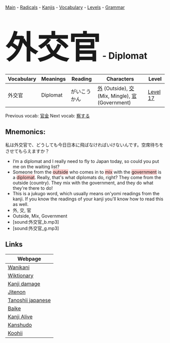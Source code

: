<style> bigfont {font-size: 100px}</style>
[Main](../README.md) -
[Radicals](../radicals.md) -
[Kanjis](../kanjis.md) -
[Vocabulary](../vocabulary.md) -
[Levels](../levels.md) -
[Grammar](../grammar.md)
# <bigfont> 外交官</bigfont> - Diplomat 

| Vocabulary | Meanings | Reading | Characters | Level |
| --- | --- | --- | --- | --- |
| 外交官 | Diplomat | がいこうかん |  [外](../kanjis/外.md) (Outside), [交](../kanjis/交.md) (Mix, Mingle), [官](../kanjis/官.md) (Government) | [Level 17](../levels/wk_level17.md) |

Previous vocab: [官金](官金.md) Next vocab: [察する](察する.md) 

## Mnemonics:
私は外交官で、どうしても今日日本に飛ばなければいけないんです。空席待ちをさせてもらえますか？
* I’m a diplomat and I really need to fly to Japan today, so could you put me on the waiting list?
* Someone from the <span style="background-color:#ffcccb"> outside</span> who comes in to <span style="background-color:#ffcccb"> mix</span> with the <span style="background-color:#ffcccb"> government</span> is a <span style="background-color:#ffcccb"> diplomat</span>. Really, that's what diplomats do, right? They come from the outside (country). They mix with the government, and they do what they're there to do!
* This is a jukugo word, which usually means on'yomi readings from the kanji. If you know the readings of your kanji you'll know how to read this as well.
* 外, 交, 官
* Outside, Mix, Government
* [sound:外交官_b.mp3]
* [sound:外交官_g.mp3]


## Links 

| Webpage |
| --- |
| [Wanikani          ](https://www.wanikani.com/kanji/外交官) |
| [Wiktionary        ](https://en.wiktionary.org/wiki/外交官) |
| [Kanji damage      ](http://www.kanjidamage.com/kanji/search?utf8=✓&q=外交官) |
| [Jitenon           ](https://jitenon.com/kanji/外交官) |
| [Tanoshii japanese ](https://www.tanoshiijapanese.com/dictionary/kanji.cfm?k=外交官) |
| [Baike             ](https://baike.baidu.com/item/外交官) |
| [Kanji Alive       ](https://app.kanjialive.com/外交官) |
| [Kanshudo          ](https://www.kanshudo.com/searchmn?q=外交官) |
| [Koohii            ](https://kanji.koohii.com/study/kanji/外交官) |
